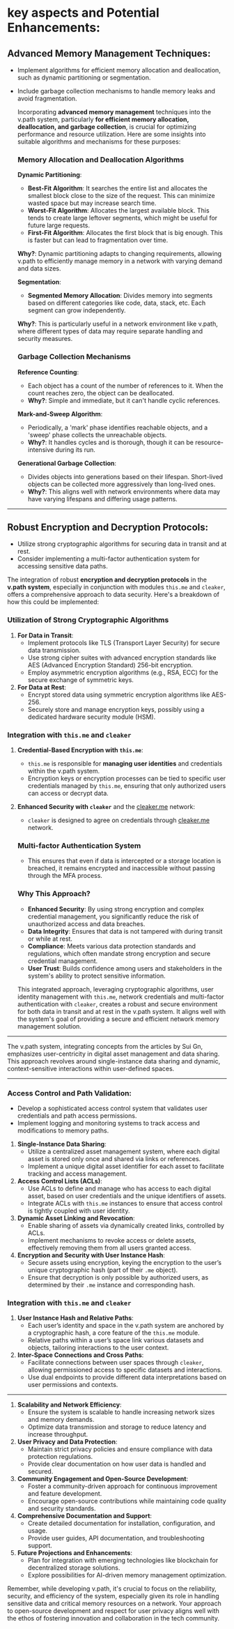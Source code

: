 # key aspects and Potential Enhancements:





## **Advanced Memory Management Techniques**:

- Implement algorithms for efficient memory allocation and deallocation, such as dynamic partitioning or segmentation.

- Include garbage collection mechanisms to handle memory leaks and avoid fragmentation.

  Incorporating **advanced memory management** techniques into the v.path system, particularly **for efficient memory allocation, deallocation, and garbage collection**, is crucial for optimizing performance and resource utilization. Here are some insights into suitable algorithms and mechanisms for these purposes:

  ### Memory Allocation and Deallocation Algorithms

  **Dynamic Partitioning**:

  - **Best-Fit Algorithm**: It searches the entire list and allocates the smallest block close to the size of the request. This can minimize wasted space but may increase search time.
  - **Worst-Fit Algorithm**: Allocates the largest available block. This tends to create large leftover segments, which might be useful for future large requests.
  - **First-Fit Algorithm**: Allocates the first block that is big enough. This is faster but can lead to fragmentation over time.

  **Why?**: Dynamic partitioning adapts to changing requirements, allowing v.path to efficiently manage memory in a network with varying demand and data sizes.

  **Segmentation**:

  - **Segmented Memory Allocation**: Divides memory into segments based on different categories like code, data, stack, etc. Each segment can grow independently.

  **Why?**: This is particularly useful in a network environment like v.path, where different types of data may require separate handling and security measures.

  ### Garbage Collection Mechanisms

  **Reference Counting**:

  - Each object has a count of the number of references to it. When the count reaches zero, the object can be deallocated.
  - **Why?**: Simple and immediate, but it can't handle cyclic references.

  **Mark-and-Sweep Algorithm**:

  - Periodically, a 'mark' phase identifies reachable objects, and a 'sweep' phase collects the unreachable objects.
  - **Why?**: It handles cycles and is thorough, though it can be resource-intensive during its run.

  **Generational Garbage Collection**:

  - Divides objects into generations based on their lifespan. Short-lived objects can be collected more aggressively than long-lived ones.
  - **Why?**: This aligns well with network environments where data may have varying lifespans and differing usage patterns.

-----



## **Robust Encryption and Decryption Protocols**:

- Utilize strong cryptographic algorithms for securing data in transit and at rest.
- Consider implementing a multi-factor authentication system for accessing sensitive data paths.

The integration of robust **encryption and decryption protocols** in the **v.path system**, especially in conjunction with modules `this.me` and `cleaker`, offers a comprehensive approach to data security. Here's a breakdown of how this could be implemented:

### Utilization of Strong Cryptographic Algorithms

1. **For Data in Transit**:
   - Implement protocols like TLS (Transport Layer Security) for secure data transmission.
   - Use strong cipher suites with advanced encryption standards like AES (Advanced Encryption Standard) 256-bit encryption.
   - Employ asymmetric encryption algorithms (e.g., RSA, ECC) for the secure exchange of symmetric keys.
2. **For Data at Rest**:
   - Encrypt stored data using symmetric encryption algorithms like AES-256.
   - Securely store and manage encryption keys, possibly using a dedicated hardware security module (HSM).

### Integration with `this.me` and `cleaker`

1. **Credential-Based Encryption with `this.me`**:

   - `this.me` is responsible for **managing user identities** and credentials within the v.path system.
   - Encryption keys or encryption processes can be tied to specific user credentials managed by `this.me`, ensuring that only authorized users can access or decrypt data.

2. **Enhanced Security with `cleaker`** and the [cleaker.me](https://cleaker.me) network:

   - `cleaker` is designed to agree on credentials through [cleaker.me](https://cleaker.me) network.

   ### Multi-factor Authentication System

   - This ensures that even if data is intercepted or a storage location is breached, it remains encrypted and inaccessible without passing through the MFA process.

   ### Why This Approach?

   - **Enhanced Security**: By using strong encryption and complex credential management, you significantly reduce the risk of unauthorized access and data breaches.
   - **Data Integrity**: Ensures that data is not tampered with during transit or while at rest.
   - **Compliance**: Meets various data protection standards and regulations, which often mandate strong encryption and secure credential management.
   - **User Trust**: Builds confidence among users and stakeholders in the system's ability to protect sensitive information.

   This integrated approach, leveraging cryptographic algorithms, user identity management with `this.me`, network credentials and multi-factor authentication with `cleaker`, creates a robust and secure environment for both data in transit and at rest in the v.path system. It aligns well with the system's goal of providing a secure and efficient network memory management solution.



----

The v.path system, integrating concepts from the articles by Sui Gn, emphasizes user-centricity in digital asset management and data sharing. This approach revolves around single-instance data sharing and dynamic, context-sensitive interactions within user-defined spaces.

----



### **Access Control and Path Validation**:

- Develop a sophisticated access control system that validates user credentials and path access permissions.
- Implement logging and monitoring systems to track access and modifications to memory paths.

1. **Single-Instance Data Sharing**:
   - Utilize a centralized asset management system, where each digital asset is stored only once and shared via links or references.
   - Implement a unique digital asset identifier for each asset to facilitate tracking and access management.
2. **Access Control Lists (ACLs)**:
   - Use ACLs to define and manage who has access to each digital asset, based on user credentials and the unique identifiers of assets.
   - Integrate ACLs with `this.me` instances to ensure that access control is tightly coupled with user identity.
3. **Dynamic Asset Linking and Revocation**:
   - Enable sharing of assets via dynamically created links, controlled by ACLs.
   - Implement mechanisms to revoke access or delete assets, effectively removing them from all users granted access.
4. **Encryption and Security with User Instance Hash**:
   - Secure assets using encryption, keying the encryption to the user’s unique cryptographic hash (part of their `.me` object).
   - Ensure that decryption is only possible by authorized users, as determined by their `.me` instance and corresponding hash.

### Integration with `this.me` and `cleaker`

1. **User Instance Hash and Relative Paths**:
   - Each user’s identity and space in the v.path system are anchored by a cryptographic hash, a core feature of the `this.me` module.
   - Relative paths within a user’s space link various datasets and objects, tailoring interactions to the user context.
2. **Inter-Space Connections and Cross Paths**:
   - Facilitate connections between user spaces through `cleaker`, allowing permissioned access to specific datasets and interactions.
   - Use dual endpoints to provide different data interpretations based on user permissions and contexts.

-----



1. **Scalability and Network Efficiency**:
   - Ensure the system is scalable to handle increasing network sizes and memory demands.
   - Optimize data transmission and storage to reduce latency and increase throughput.
2. **User Privacy and Data Protection**:
   - Maintain strict privacy policies and ensure compliance with data protection regulations.
   - Provide clear documentation on how user data is handled and secured.
3. **Community Engagement and Open-Source Development**:
   - Foster a community-driven approach for continuous improvement and feature development.
   - Encourage open-source contributions while maintaining code quality and security standards.
4. **Comprehensive Documentation and Support**:
   - Create detailed documentation for installation, configuration, and usage.
   - Provide user guides, API documentation, and troubleshooting support.
5. **Future Projections and Enhancements**:
   - Plan for integration with emerging technologies like blockchain for decentralized storage solutions.
   - Explore possibilities for AI-driven memory management optimization.

Remember, while developing v.path, it's crucial to focus on the reliability, security, and efficiency of the system, especially given its role in handling sensitive data and critical memory resources on a network. Your approach to open-source development and respect for user privacy aligns well with the ethos of fostering innovation and collaboration in the tech community.